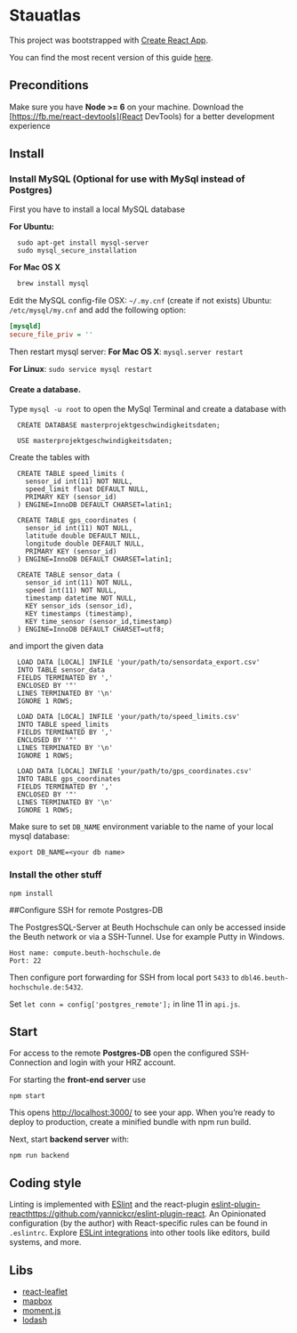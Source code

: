 # Stauatlas

This project was bootstrapped with [Create React App](https://github.com/facebookincubator/create-react-app).

You can find the most recent version of this guide [here](https://github.com/facebookincubator/create-react-app/blob/master/packages/react-scripts/template/README.md).

## Preconditions

Make sure you have **Node >= 6** on your machine.
Download the [https://fb.me/react-devtools](React DevTools) for a better development experience

## Install

### Install MySQL (Optional for use with MySql instead of Postgres)
First you have to install a local MySQL database

**For Ubuntu:**
```
  sudo apt-get install mysql-server
  sudo mysql_secure_installation
```

**For Mac OS X**

```bash
  brew install mysql
```

Edit the MySQL config-file
OSX: `~/.my.cnf` (create if not exists)
Ubuntu: `/etc/mysql/my.cnf`
and add the following option:

```ini
[mysqld]
secure_file_priv = ''
```

Then restart mysql server:
**For Mac OS X**: `mysql.server restart`

**For Linux**: `sudo service mysql restart`


#### Create a database.
Type `mysql -u root` to open the MySql Terminal
and create a database with
```
  CREATE DATABASE masterprojektgeschwindigkeitsdaten;

  USE masterprojektgeschwindigkeitsdaten;
```

Create the tables with
```
  CREATE TABLE speed_limits (
    sensor_id int(11) NOT NULL,
    speed_limit float DEFAULT NULL,
    PRIMARY KEY (sensor_id)
  ) ENGINE=InnoDB DEFAULT CHARSET=latin1;

  CREATE TABLE gps_coordinates (
    sensor_id int(11) NOT NULL,
    latitude double DEFAULT NULL,
    longitude double DEFAULT NULL,
    PRIMARY KEY (sensor_id)
  ) ENGINE=InnoDB DEFAULT CHARSET=latin1;

  CREATE TABLE sensor_data (
    sensor_id int(11) NOT NULL,
    speed int(11) NOT NULL,
    timestamp datetime NOT NULL,
    KEY sensor_ids (sensor_id),
    KEY timestamps (timestamp),
    KEY time_sensor (sensor_id,timestamp)
  ) ENGINE=InnoDB DEFAULT CHARSET=utf8;

```

and import the given data

```
  LOAD DATA [LOCAL] INFILE 'your/path/to/sensordata_export.csv'
  INTO TABLE sensor_data
  FIELDS TERMINATED BY ','
  ENCLOSED BY '"'
  LINES TERMINATED BY '\n'
  IGNORE 1 ROWS;

  LOAD DATA [LOCAL] INFILE 'your/path/to/speed_limits.csv'
  INTO TABLE speed_limits
  FIELDS TERMINATED BY ','
  ENCLOSED BY '"'
  LINES TERMINATED BY '\n'
  IGNORE 1 ROWS;

  LOAD DATA [LOCAL] INFILE 'your/path/to/gps_coordinates.csv'
  INTO TABLE gps_coordinates
  FIELDS TERMINATED BY ','
  ENCLOSED BY '"'
  LINES TERMINATED BY '\n'
  IGNORE 1 ROWS;
```

Make sure to set `DB_NAME` environment variable to the name of your local mysql database:

```
export DB_NAME=<your db name>
```

### Install the other stuff

```
npm install
```

##Configure SSH for remote Postgres-DB

The PostgresSQL-Server at Beuth Hochschule can only be accessed inside the Beuth network or via a SSH-Tunnel. 
Use for example Putty in Windows.


```
Host name: compute.beuth-hochschule.de
Port: 22
```

Then configure port forwarding for SSH from local port ``5433`` to ``dbl46.beuth-hochschule.de:5432``.
 
Set ``let conn = config['postgres_remote'];`` in line 11 in ``api.js``.

## Start

For access to the remote **Postgres-DB** open the configured SSH-Connection and login with your HRZ account. 

For starting the **front-end server** use

```
npm start
```

This opens [http://localhost:3000/](http://localhost:3000/) to see your app.
When you’re ready to deploy to production, create a minified bundle with npm run build.


Next, start **backend server** with:

```
npm run backend
```

## Coding style
Linting is implemented with [ESlint](http://eslint.org/) and the react-plugin [eslint-plugin-react]()https://github.com/yannickcr/eslint-plugin-react. An
Opinionated configuration (by the author) with React-specific
rules can be found in `.eslintrc`.
Explore [ESLint integrations](https://eslint.org/docs/user-guide/integrations) into other tools like editors, build systems, and more.


## Libs
- [react-leaflet](https://github.com/PaulLeCam/react-leaflet)
- [mapbox](https://www.mapbox.com)
- [moment.js](http://momentjs.com/docs/)
- [lodash](https://lodash.com/docs)
